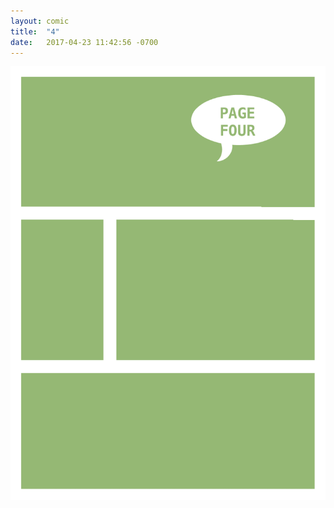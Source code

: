 ```yaml
---
layout: comic
title:  "4"
date:   2017-04-23 11:42:56 -0700
---
```

![PAGE FOUR](/pages/004.png)
